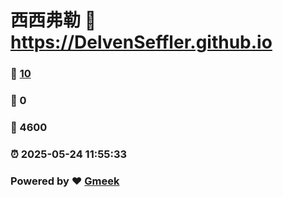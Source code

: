 # 西西弗勒 :link: https://DelvenSeffler.github.io 
### :page_facing_up: [10](https://DelvenSeffler.github.io/tag.html) 
### :speech_balloon: 0 
### :hibiscus: 4600 
### :alarm_clock: 2025-05-24 11:55:33 
### Powered by :heart: [Gmeek](https://github.com/Meekdai/Gmeek)
